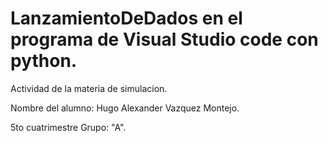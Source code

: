 # LanzamientoDeDados en el programa de Visual Studio code con python.
Actividad de la materia de simulacion.

Nombre del alumno: Hugo Alexander Vazquez Montejo.

5to cuatrimestre Grupo: "A".


